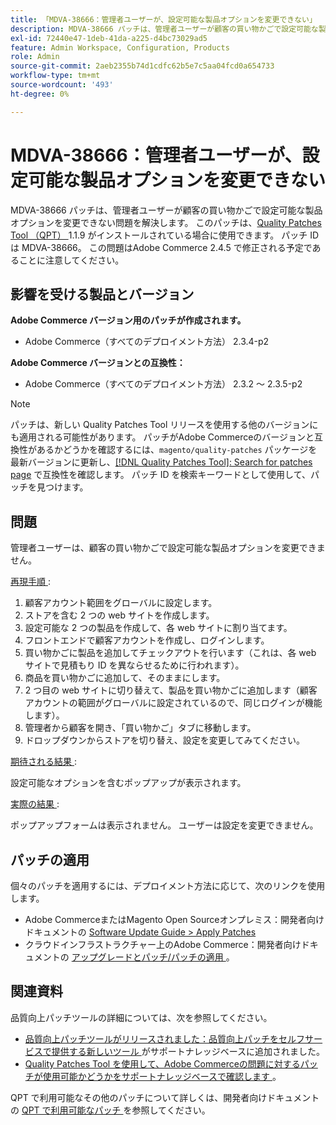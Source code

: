 ```yaml
---
title: 「MDVA-38666：管理者ユーザーが、設定可能な製品オプションを変更できない」
description: MDVA-38666 パッチは、管理者ユーザーが顧客の買い物かごで設定可能な製品オプションを変更できない問題を解決します。 このパッチは、[Quality Patches Tool （QPT） ] （/help/announcements/adobe-commerce-announcements/magento-quality-patches-released-new-tool-to-self-serve-quality-patches.md） 1.1.9 がインストールされている場合に利用できます。 パッチ ID は MDVA-38666。 この問題はAdobe Commerce 2.4.5 で修正される予定であることに注意してください。
exl-id: 72440e47-1deb-41da-a225-d4bc73029ad5
feature: Admin Workspace, Configuration, Products
role: Admin
source-git-commit: 2aeb2355b74d1cdfc62b5e7c5aa04fcd0a654733
workflow-type: tm+mt
source-wordcount: '493'
ht-degree: 0%

---
```


# MDVA-38666：管理者ユーザーが、設定可能な製品オプションを変更できない

MDVA-38666 パッチは、管理者ユーザーが顧客の買い物かごで設定可能な製品オプションを変更できない問題を解決します。 このパッチは、[Quality Patches Tool （QPT） ](/help/announcements/adobe-commerce-announcements/magento-quality-patches-released-new-tool-to-self-serve-quality-patches.md)1.1.9 がインストールされている場合に使用できます。 パッチ ID は MDVA-38666。 この問題はAdobe Commerce 2.4.5 で修正される予定であることに注意してください。

## 影響を受ける製品とバージョン

**Adobe Commerce バージョン用のパッチが作成されます。**

* Adobe Commerce（すべてのデプロイメント方法） 2.3.4-p2

**Adobe Commerce バージョンとの互換性：**

* Adobe Commerce（すべてのデプロイメント方法） 2.3.2 ～ 2.3.5-p2

>[!NOTE]
>
>パッチは、新しい Quality Patches Tool リリースを使用する他のバージョンにも適用される可能性があります。 パッチがAdobe Commerceのバージョンと互換性があるかどうかを確認するには、`magento/quality-patches` パッケージを最新バージョンに更新し、[[!DNL Quality Patches Tool]: Search for patches page](https://experienceleague.adobe.com/tools/commerce-quality-patches/index.html?lang=ja) で互換性を確認します。 パッチ ID を検索キーワードとして使用して、パッチを見つけます。

## 問題

管理者ユーザーは、顧客の買い物かごで設定可能な製品オプションを変更できません。

<u> 再現手順 </u>:

1. 顧客アカウント範囲をグローバルに設定します。
1. ストアを含む 2 つの web サイトを作成します。
1. 設定可能な 2 つの製品を作成して、各 web サイトに割り当てます。
1. フロントエンドで顧客アカウントを作成し、ログインします。
1. 買い物かごに製品を追加してチェックアウトを行います（これは、各 web サイトで見積もり ID を異ならせるために行われます）。
1. 商品を買い物かごに追加して、そのままにします。
1. 2 つ目の web サイトに切り替えて、製品を買い物かごに追加します（顧客アカウントの範囲がグローバルに設定されているので、同じログインが機能します）。
1. 管理者から顧客を開き、「買い物かご」タブに移動します。
1. ドロップダウンからストアを切り替え、設定を変更してみてください。

<u> 期待される結果 </u>:

設定可能なオプションを含むポップアップが表示されます。

<u> 実際の結果 </u>:

ポップアップフォームは表示されません。 ユーザーは設定を変更できません。

## パッチの適用

個々のパッチを適用するには、デプロイメント方法に応じて、次のリンクを使用します。

* Adobe CommerceまたはMagento Open Sourceオンプレミス：開発者向けドキュメントの [Software Update Guide > Apply Patches](https://experienceleague.adobe.com/ja/docs/commerce-operations/tools/quality-patches-tool/usage)
* クラウドインフラストラクチャー上のAdobe Commerce：開発者向けドキュメントの [ アップグレードとパッチ/パッチの適用 ](https://experienceleague.adobe.com/ja/docs/commerce-cloud-service/user-guide/develop/upgrade/apply-patches)。

## 関連資料

品質向上パッチツールの詳細については、次を参照してください。

* [ 品質向上パッチツールがリリースされました：品質向上パッチをセルフサービスで提供する新しいツール ](/help/announcements/adobe-commerce-announcements/magento-quality-patches-released-new-tool-to-self-serve-quality-patches.md) がサポートナレッジベースに追加されました。
* [Quality Patches Tool を使用して、Adobe Commerceの問題に対するパッチが使用可能かどうかをサポートナレッジベースで確認します ](/help/support-tools/patches-available-in-qpt-tool/check-patch-for-magento-issue-with-magento-quality-patches.md)。

QPT で利用可能なその他のパッチについて詳しくは、開発者向けドキュメントの [QPT で利用可能なパッチ ](https://experienceleague.adobe.com/tools/commerce-quality-patches/index.html?lang=ja) を参照してください。
